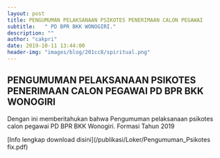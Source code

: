 ```yaml
---
layout: post
title: PENGUMUMAN PELAKSANAAN PSIKOTES PENERIMAAN CALON PEGAWAI
subtitle:   " PD BPR BKK WONOGIRI."
description: ""
author: "cakpri"
date: 2019-10-11 13:44:00
header-img: "images/blog/201cc8/spiritual.png"
---
```



## PENGUMUMAN PELAKSANAAN PSIKOTES PENERIMAAN CALON PEGAWAI PD BPR BKK WONOGIRI

Dengan ini memberitahukan bahwa Pengumuman pelaksanaan psikotes calon pegawai PD BPR BKK Wonogiri. Formasi Tahun 2019

[Info lengkap download disini](/publikasi/Loker/Pengumuman_Psikotes fix.pdf)